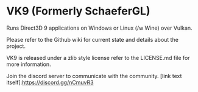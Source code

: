 VK9 (Formerly SchaeferGL)
==========

Runs Direct3D 9 applications on Windows or Linux (/w Wine) over Vulkan.

Please refer to the Github wiki for current state and details about the project.

VK9 is released under a zlib style license refer to the LICENSE.md file for more information.


Join the discord server to communicate with the community. [link text itself]:https://discord.gg/nCmuvR3